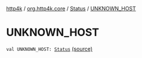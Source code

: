 [http4k](../../index.md) / [org.http4k.core](../index.md) / [Status](index.md) / [UNKNOWN_HOST](./-u-n-k-n-o-w-n_-h-o-s-t.md)

# UNKNOWN_HOST

`val UNKNOWN_HOST: `[`Status`](index.md) [(source)](https://github.com/http4k/http4k/blob/master/http4k-core/src/main/kotlin/org/http4k/core/Status.kt#L58)